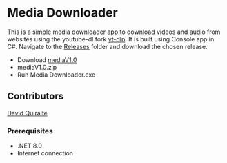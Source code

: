 # Media Downloader
This is a simple media downloader app to download videos and audio from websites using the youtube-dl fork [yt-dlp](https://github.com/yt-dlp/yt-dlp). It is built using Console app in C#.
Navigate to the [Releases](https://github.com/KxnqDavid/Media-Downloader/releases) folder and download the chosen release.

- Download [mediaV1.0](https://github.com/KxnqDavid/Media-Downloader/releases/download/V1.0/mediaV1.0.7z)
- mediaV1.0.zip
- Run Media Downloader.exe

## Contributors
[David Quiralte](https://github.com/KxnqDavid)

### Prerequisites
- .NET 8.0
- Internet connection
